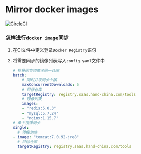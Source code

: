 # Mirror docker images

[![CircleCI](https://circleci.com/gh/mangoqiqi/mirror-docker-image.svg?style=svg)](https://circleci.com/gh/mangoqiqi/mirror-docker-image)


### 怎样进行`docker image`同步

1. 在CI文件中定义登录`Docker Registry`语句
2. 将需要同步的镜像列表写入`config.yaml`文件中

    ```yaml
    # 批量同步镜像至同一仓库
    batch:
        # 同时并发同步个数
        maxConcurrentDownloads: 5
        # 目标仓库
        targetRegistry: registry.saas.hand-china.com/tools
        # 镜像列表
        images:
        - "redis:5.0.3"
        - "mysql:5.7.24"
        - "nginx:1.15.7"
    # 单个镜像同步
    single:
      # 镜像地址
    - image: "tomcat:7.0.92-jre8"
      # 目标仓库
      targetRegistry: registry.saas.hand-china.com/tools
    ```
